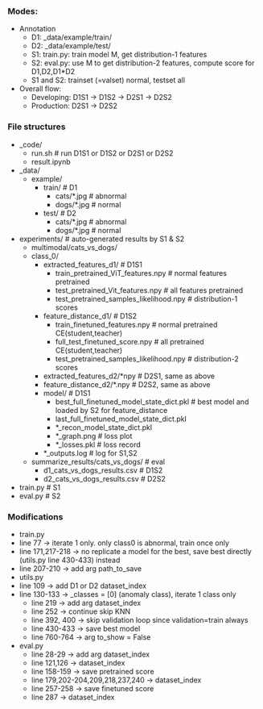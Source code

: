 ### Modes:
+ Annotation
	+ D1: _data/example/train/
	+ D2: _data/example/test/
	+ S1: train.py: train model M, get distribution-1 features
	+ S2: eval.py: use M to get distribution-2 features, compute score for D1,D2,D1*D2
	+ S1 and S2: trainset (=valset) normal, testset all
+ Overall flow:
	+ Developing: D1S1 -> D1S2 -> D2S1 -> D2S2
	+ Production: D2S1 -> D2S2

### File structures
+ _code/
	+ run.sh # run D1S1 or D1S2 or D2S1 or D2S2
	+ result.ipynb
+ _data/
	+ example/
		+ train/ # D1
			+ cats/*.jpg # abnormal
			+ dogs/*.jpg # normal
		+ test/ # D2
			+ cats/*.jpg # abnormal
			+ dogs/*.jpg # normal
+ experiments/ # auto-generated results by S1 & S2
	+ multimodal/cats_vs_dogs/
	+ class_0/
		+ extracted_features_d1/ # D1S1
			+ train_pretrained_ViT_features.npy      # normal features pretrained
			+ test_pretrained_Vit_features.npy       # all features pretrained
			+ test_pretrained_samples_likelihood.npy # distribution-1 scores
		+ feature_distance_d1/  # D1S2
			+ train_finetuned_features.npy           # normal pretrained CE(student,teacher)
			+ full_test_finetuned_score.npy          # all pretrained CE(student,teacher)
			+ test_pretrained_samples_likelihood.npy # distribution-2 scores
		+ extracted_features_d2/*npy # D2S1, same as above
		+ feature_distance_d2/*.npy  # D2S2, same as above
		+ model/ # D1S1
			+ best_full_finetuned_model_state_dict.pkl # best model and loaded by S2 for feature_distance
			+ last_full_finetuned_model_state_dict.pkl
			+ *_recon_model_state_dict.pkl
			+ *_graph.png  # loss plot
			+ *_losses.pkl # loss record
		+ *_outputs.log # log for S1,S2
	+ summarize_results/cats_vs_dogs/ # eval
		+ d1_cats_vs_dogs_results.csv # D1S2
		+ d2_cats_vs_dogs_results.csv # D2S2
+ train.py # S1
+ eval.py  # S2

### Modifications
+ train.py
+ line 77 -> iterate 1 only. only class0 is abnormal, train once only
+ line 171,217-218 -> no replicate a model for the best, save best directly (utils.py line 430-433) instead
+ line 207-210 -> add arg path_to_save
+ utils.py
+ line 109 -> add D1 or D2 dataset_index
+ line 130-133 -> _classes = [0] (anomaly class), iterate 1 class only
	+ line 219 -> add arg dataset_index
	+ line 252 -> continue skip KNN
	+ line 392, 400 -> skip validation loop since validation=train always
	+ line 430-433 -> save best model
	+ line 760-764 -> arg to_show = False
+ eval.py
	+ line 28-29 -> add arg dataset_index
	+ line 121,126 -> dataset_index
	+ line 158-159 -> save pretrained score
	+ line 179,202-204,209,218,237,240 -> dataset_index
	+ line 257-258 -> save finetuned score
	+ line 287 -> dataset_index
